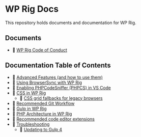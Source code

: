 # WP Rig Docs
This repository holds documents and documentation for WP Rig.

## Documents
- :page_facing_up: [WP Rig Code of Conduct](https://github.com/wprig/docs/blob/master/CODE_OF_CONDUCT.md)

## Documentation Table of Contents
- :page_facing_up: [Advanced Features (and how to use them)](https://github.com/wprig/docs/blob/master/documentation/Advanced-Features-(and-how-to-use-them).md)
- :page_facing_up: [Using BrowserSync with WP Rig](https://github.com/wprig/docs/blob/master/documentation/BrowserSync.md)
- :page_facing_up: [Enabling PHPCodeSniffer (PHPCS) in VS Code](https://github.com/wprig/docs/blob/master/documentation/PHPCS.md)
- :page_facing_up: [CSS in WP Rig](https://github.com/wprig/docs/blob/master/documentation/css.md)
  - :page_facing_up: [CSS grid fallbacks for legacy browsers](https://github.com/wprig/docs/blob/master/documentation/troubleshooting/css-grid.md)
- :page_facing_up: [Recommended Git Workflow](https://github.com/wprig/docs/blob/master/documentation/git-workflow.md)
- :page_facing_up: [Gulp in WP Rig](https://github.com/wprig/docs/blob/master/documentation/gulp.md)
- :page_facing_up: [PHP Architecture in WP Rig](https://github.com/wprig/docs/blob/master/documentation/php.md)
- :page_facing_up: [Recommended code editor extensions](https://github.com/wprig/docs/blob/master/documentation/recommended-extensions.md)
- :open_file_folder: [Troubleshooting](https://github.com/wprig/docs/tree/master/documentation/troubleshooting)
  - :page_facing_up: [Updating to Gulp 4](https://github.com/wprig/docs/blob/master/documentation/troubleshooting/gulp4.md)
 
